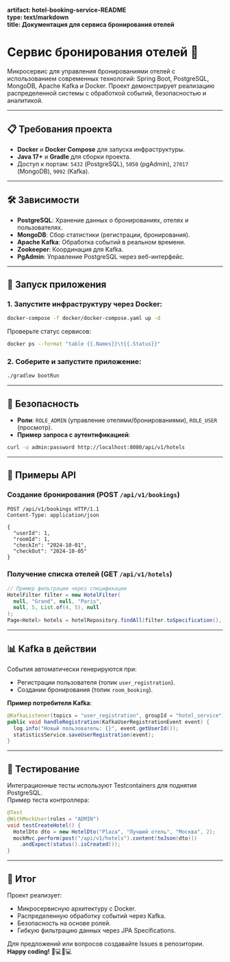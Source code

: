 **artifact: hotel-booking-service-README**  
**type: text/markdown**  
**title: Документация для сервиса бронирования отелей**


# Сервис бронирования отелей 🏨

Микросервис для управления бронированиями отелей с использованием современных технологий: 
Spring Boot, PostgreSQL, MongoDB, Apache Kafka и Docker. Проект демонстрирует реализацию 
распределенной системы с обработкой событий, безопасностью и аналитикой.

---

## 📋 Требования проекта
- **Docker** и **Docker Compose** для запуска инфраструктуры.
- **Java 17+** и **Gradle** для сборки проекта.
- Доступ к портам: `5432` (PostgreSQL), `5050` (pgAdmin), `27017` (MongoDB), `9092` (Kafka).

---

## 🛠 Зависимости
- **PostgreSQL**: Хранение данных о бронированиях, отелях и пользователях.
- **MongoDB**: Сбор статистики (регистрации, бронирования).
- **Apache Kafka**: Обработка событий в реальном времени.
- **Zookeeper**: Координация для Kafka.
- **PgAdmin**: Управление PostgreSQL через веб-интерфейс.

---

## 🚀 Запуск приложения

### 1. Запустите инфраструктуру через Docker:
```bash
docker-compose -f docker/docker-compose.yaml up -d
```
Проверьте статус сервисов:
```bash
docker ps --format "table {{.Names}}\t{{.Status}}"
```

### 2. Соберите и запустите приложение:
```bash
./gradlew bootRun
```

---

## 🔐 Безопасность
- **Роли**: `ROLE_ADMIN` (управление отелями/бронированиями), `ROLE_USER` (просмотр).
- **Пример запроса с аутентификацией**:
```bash
curl -u admin:password http://localhost:8080/api/v1/hotels
```

---

## 📡 Примеры API

### Создание бронирования (POST `/api/v1/bookings`)
```http
POST /api/v1/bookings HTTP/1.1
Content-Type: application/json

{
  "userId": 1,
  "roomId": 1,
  "checkIn": "2024-10-01",
  "checkOut": "2024-10-05"
}
```

### Получение списка отелей (GET `/api/v1/hotels`)
```java
// Пример фильтрации через спецификации
HotelFilter filter = new HotelFilter(
  null, "Grand", null, "Paris", 
  null, 5, List.of(4, 5), null
);
Page<Hotel> hotels = hotelRepository.findAll(filter.toSpecification(), pageable);
```

---

## 📊 Kafka в действии
События автоматически генерируются при:
- Регистрации пользователя (топик `user_registration`).
- Создании бронирования (топик `room_booking`).

**Пример потребителя Kafka**:
```java
@KafkaListener(topics = "user_registration", groupId = "hotel_service")
public void handleRegistration(KafkaUserRegistrationEvent event) {
  log.info("Новый пользователь: {}", event.getUserId());
  statisticsService.saveUserRegistration(event);
}
```

---

## 🧪 Тестирование
Интеграционные тесты используют Testcontainers для поднятия PostgreSQL.  
Пример теста контроллера:
```java
@Test
@WithMockUser(roles = "ADMIN")
void testCreateHotel() {
  HotelDto dto = new HotelDto("Plaza", "Лучший отель", "Москва", 2);
  mockMvc.perform(post("/api/v1/hotels").content(toJson(dto)))
    .andExpect(status().isCreated());
}
```

---

## 🎯 Итог
Проект реализует:
- Микросервисную архитектуру с Docker.
- Распределенную обработку событий через Kafka.
- Безопасность на основе ролей.
- Гибкую фильтрацию данных через JPA Specifications.

Для предложений или вопросов создавайте Issues в репозитории.  
**Happy coding!** 👨💻👩💻
```